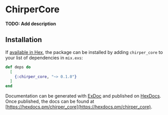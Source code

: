 # ChirperCore

**TODO: Add description**

## Installation

If [available in Hex](https://hex.pm/docs/publish), the package can be installed
by adding `chirper_core` to your list of dependencies in `mix.exs`:

```elixir
def deps do
  [
    {:chirper_core, "~> 0.1.0"}
  ]
end
```

Documentation can be generated with [ExDoc](https://github.com/elixir-lang/ex_doc)
and published on [HexDocs](https://hexdocs.pm). Once published, the docs can
be found at [https://hexdocs.pm/chirper_core](https://hexdocs.pm/chirper_core).

